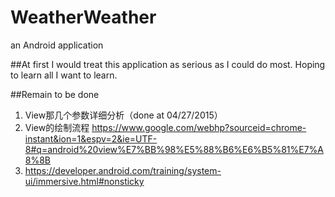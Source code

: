 # WeatherWeather
an Android application
<br>

##At first
I would treat this application as serious as I could do most. Hoping to learn all I want to learn.

##Remain to be done
1. View那几个参数详细分析（done at 04/27/2015）
2. View的绘制流程
https://www.google.com/webhp?sourceid=chrome-instant&ion=1&espv=2&ie=UTF-8#q=android%20view%E7%BB%98%E5%88%B6%E6%B5%81%E7%A8%8B 
3. https://developer.android.com/training/system-ui/immersive.html#nonsticky 
